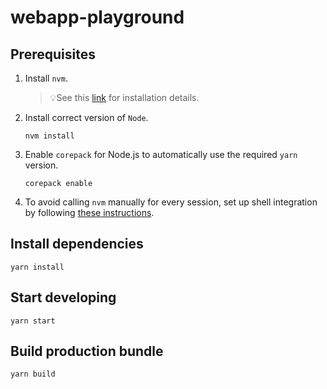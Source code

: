 # webapp-playground

## Prerequisites

1. Install `nvm`.
   > 💡See this [link](https://github.com/nvm-sh/nvm#installing-and-updating) for installation details.

2. Install correct version of `Node`.
   ```shell
   nvm install
   ```

3. Enable `corepack` for Node.js to automatically use the required `yarn` version.
   ```shell
   corepack enable
   ```

4. To avoid calling `nvm` manually for every session, set up shell integration by following [these instructions](https://github.com/nvm-sh/nvm#deeper-shell-integration).

## Install dependencies

```shell
yarn install
```

## Start developing

```shell
yarn start
```

## Build production bundle

```shell
yarn build
```
